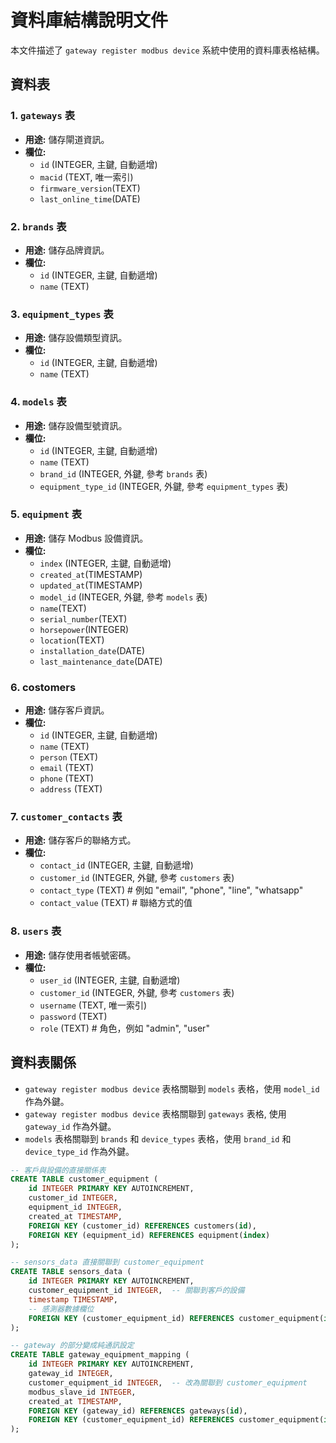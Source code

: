 # 資料庫結構說明文件

本文件描述了 `gateway register modbus device` 系統中使用的資料庫表格結構。

## 資料表

### 1. `gateways` 表

*   **用途:** 儲存閘道資訊。
*   **欄位:**
    *   `id` (INTEGER, 主鍵, 自動遞增)
    *   `macid` (TEXT, 唯一索引)
    *   `firmware_version`(TEXT)
    *   `last_online_time`(DATE)

### 2. `brands` 表

*   **用途:** 儲存品牌資訊。
*   **欄位:**
    *   `id` (INTEGER, 主鍵, 自動遞增)
    *   `name` (TEXT)

### 3. `equipment_types` 表

*   **用途:** 儲存設備類型資訊。
*   **欄位:**
    *   `id` (INTEGER, 主鍵, 自動遞增)
    *   `name` (TEXT)

### 4. `models` 表

*   **用途:** 儲存設備型號資訊。
*   **欄位:**
    *   `id` (INTEGER, 主鍵, 自動遞增)
    *   `name` (TEXT)
    *   `brand_id` (INTEGER, 外鍵, 參考 `brands` 表)
    *   `equipment_type_id` (INTEGER, 外鍵, 參考 `equipment_types` 表)

### 5. `equipment` 表

*   **用途:** 儲存 Modbus 設備資訊。
*   **欄位:**
    *   `index` (INTEGER, 主鍵, 自動遞增)
    *   `created_at`(TIMESTAMP)
    *   `updated_at`(TIMESTAMP)
    *   `model_id` (INTEGER, 外鍵, 參考 `models` 表)
    *   `name`(TEXT)
    *   `serial_number`(TEXT)
    *   `horsepower`(INTEGER)
    *   `location`(TEXT)
    *   `installation_date`(DATE)
    *   `last_maintenance_date`(DATE)

### 6. costomers

* **用途:** 儲存客戶資訊。
* **欄位:**
    *   `id` (INTEGER, 主鍵, 自動遞增)
    *   `name` (TEXT)
    *   `person` (TEXT)
    *   `email` (TEXT)
    *   `phone` (TEXT)
    *   `address` (TEXT)

### 7. `customer_contacts` 表

*   **用途:** 儲存客戶的聯絡方式。
*   **欄位:**
    *   `contact_id` (INTEGER, 主鍵, 自動遞增)
    *   `customer_id` (INTEGER, 外鍵, 參考 `customers` 表)
    *   `contact_type` (TEXT)  # 例如 "email", "phone", "line", "whatsapp"
    *   `contact_value` (TEXT)  # 聯絡方式的值

### 8. `users` 表

*   **用途:** 儲存使用者帳號密碼。
*   **欄位:**
    *   `user_id` (INTEGER, 主鍵, 自動遞增)
    *   `customer_id` (INTEGER, 外鍵, 參考 `customers` 表)
    *   `username` (TEXT, 唯一索引)
    *   `password` (TEXT)
    *   `role` (TEXT)  # 角色，例如 "admin", "user"


## 資料表關係

*   `gateway register modbus device` 表格關聯到 `models` 表格，使用 `model_id` 作為外鍵。
*   `gateway register modbus device` 表格關聯到 `gateways` 表格, 使用 `gateway_id` 作為外鍵。
*   `models` 表格關聯到 `brands` 和 `device_types` 表格，使用 `brand_id` 和 `device_type_id` 作為外鍵。

```sql
-- 客戶與設備的直接關係表
CREATE TABLE customer_equipment (
    id INTEGER PRIMARY KEY AUTOINCREMENT,
    customer_id INTEGER,
    equipment_id INTEGER,
    created_at TIMESTAMP,
    FOREIGN KEY (customer_id) REFERENCES customers(id),
    FOREIGN KEY (equipment_id) REFERENCES equipment(index)
);

-- sensors_data 直接關聯到 customer_equipment
CREATE TABLE sensors_data (
    id INTEGER PRIMARY KEY AUTOINCREMENT,
    customer_equipment_id INTEGER,  -- 關聯到客戶的設備
    timestamp TIMESTAMP,
    -- 感測器數據欄位
    FOREIGN KEY (customer_equipment_id) REFERENCES customer_equipment(id)
);

-- gateway 的部分變成純通訊設定
CREATE TABLE gateway_equipment_mapping (
    id INTEGER PRIMARY KEY AUTOINCREMENT,
    gateway_id INTEGER,
    customer_equipment_id INTEGER,  -- 改為關聯到 customer_equipment
    modbus_slave_id INTEGER,
    created_at TIMESTAMP,
    FOREIGN KEY (gateway_id) REFERENCES gateways(id),
    FOREIGN KEY (customer_equipment_id) REFERENCES customer_equipment(id)
);
```